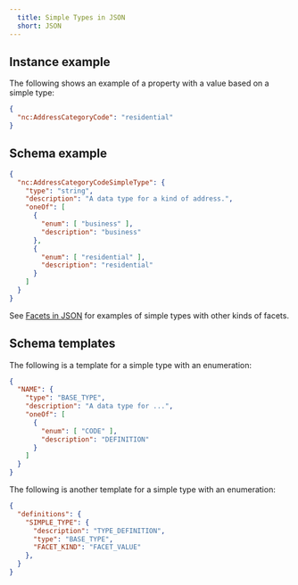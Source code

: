```yaml
---
  title: Simple Types in JSON
  short: JSON
---
```


## Instance example

The following shows an example of a property with a value based on a simple type:

```json
{
  "nc:AddressCategoryCode": "residential"
}
```

## Schema example

```json
{
  "nc:AddressCategoryCodeSimpleType": {
    "type": "string",
    "description": "A data type for a kind of address.",
    "oneOf": [
      {
        "enum": [ "business" ],
        "description": "business"
      },
      {
        "enum": [ "residential" ],
        "description": "residential"
      }
    ]
  }
}
```

See [Facets in JSON](/reference/concepts/facet/json) for examples of simple types with other kinds of facets.

## Schema templates

The following is a template for a simple type with an enumeration:

```json
{
  "NAME": {
    "type": "BASE_TYPE",
    "description": "A data type for ...",
    "oneOf": [
      {
        "enum": [ "CODE" ],
        "description": "DEFINITION"
      }
    ]
  }
}
```

The following is another template for a simple type with an enumeration:

```json
{
  "definitions": {
    "SIMPLE_TYPE": {
      "description": "TYPE_DEFINITION",
      "type": "BASE_TYPE",
      "FACET_KIND": "FACET_VALUE"
    },
  }
}
```
